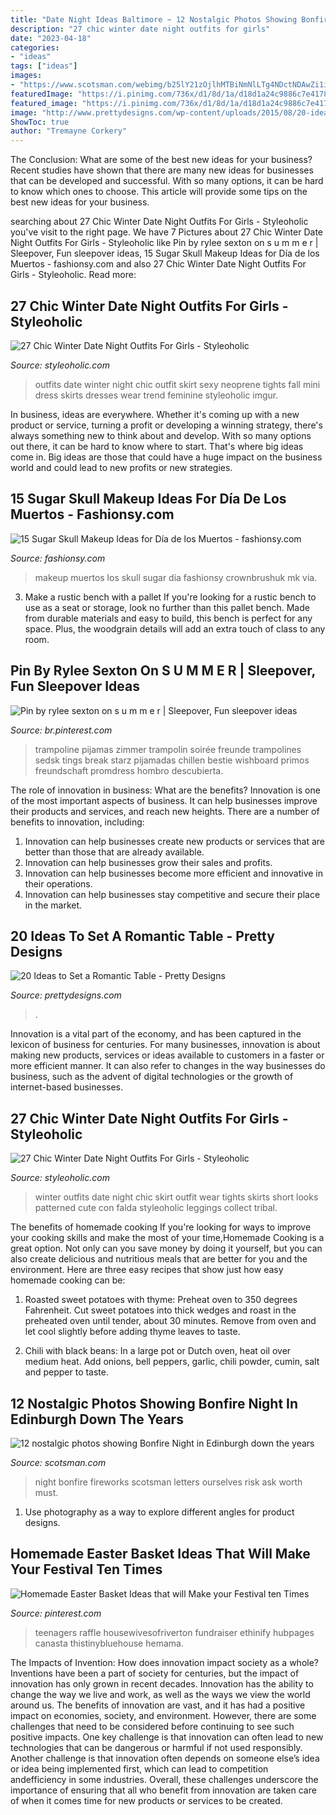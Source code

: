 ```yaml
---
title: "Date Night Ideas Baltimore ~ 12 Nostalgic Photos Showing Bonfire Night In Edinburgh Down The Years"
description: "27 chic winter date night outfits for girls"
date: "2023-04-18"
categories:
- "ideas"
tags: ["ideas"]
images:
- "https://www.scotsman.com/webimg/b25lY21zOjlhMTBiNmNlLTg4NDctNDAwZi1iYjVmLThhZWMzMGE0MmFiYjplOTE1ZjA0ZC01MWY0LTRhNTQtOTk0Ny1hOTM3MzEwZGNhMWE=.jpg"
featuredImage: "https://i.pinimg.com/736x/d1/8d/1a/d18d1a24c9886c7e41787e65da3514ec.jpg"
featured_image: "https://i.pinimg.com/736x/d1/8d/1a/d18d1a24c9886c7e41787e65da3514ec.jpg"
image: "http://www.prettydesigns.com/wp-content/uploads/2015/08/20-ideas-to-set-a-romantic-table9.jpg"
ShowToc: true
author: "Tremayne Corkery"
---
```



The Conclusion: What are some of the best new ideas for your business?
Recent studies have shown that there are many new ideas for businesses that can be developed and successful. With so many options, it can be hard to know which ones to choose. This article will provide some tips on the best new ideas for your business.

	

		
searching about 27 Chic Winter Date Night Outfits For Girls - Styleoholic you've visit to the right page. We have 7 Pictures about 27 Chic Winter Date Night Outfits For Girls - Styleoholic like Pin by rylee sexton on s u m m e r | Sleepover, Fun sleepover ideas, 15 Sugar Skull Makeup Ideas for Día de los Muertos - fashionsy.com and also 27 Chic Winter Date Night Outfits For Girls - Styleoholic. Read more:
		
    
## 27 Chic Winter Date Night Outfits For Girls - Styleoholic

<img loading=lazy src="https://i.styleoholic.com/2016/01/chic-winter-date-night-outfits-for-girls-9.jpg" onerror="this.onerror=null;this.src='https://tse2.mm.bing.net/th?id=OIP.rZca4ZnCaFRlWgXzXpdKVgAAAA&amp;pid=15.1';" alt="27 Chic Winter Date Night Outfits For Girls - Styleoholic">

_Source: styleoholic.com_

>outfits date winter night chic outfit skirt sexy neoprene tights fall mini dress skirts dresses wear trend feminine styleoholic imgur. 

	

In business, ideas are everywhere. Whether it's coming up with a new product or service, turning a profit or developing a winning strategy, there's always something new to think about and develop. With so many options out there, it can be hard to know where to start. That's where big ideas come in. Big ideas are those that could have a huge impact on the business world and could lead to new profits or new strategies.

    
## 15 Sugar Skull Makeup Ideas For Día De Los Muertos - Fashionsy.com

<img loading=lazy src="https://fashionsy.com/wp-content/uploads/2016/11/anna20-630x840.jpeg" onerror="this.onerror=null;this.src='https://tse1.mm.bing.net/th?id=OIP.ey1UDIxS4ROqBGEgUSby7AHaJ4&amp;pid=15.1';" alt="15 Sugar Skull Makeup Ideas for Día de los Muertos - fashionsy.com">

_Source: fashionsy.com_

>makeup muertos los skull sugar día fashionsy crownbrushuk mk via. 

	

3. Make a rustic bench with a pallet
If you're looking for a rustic bench to use as a seat or storage, look no further than this pallet bench. Made from durable materials and easy to build, this bench is perfect for any space. Plus, the woodgrain details will add an extra touch of class to any room.

    
## Pin By Rylee Sexton On S U M M E R | Sleepover, Fun Sleepover Ideas

<img loading=lazy src="https://i.pinimg.com/736x/d7/2d/63/d72d63be6fbf1704a25bdbf62d6300c0.jpg" onerror="this.onerror=null;this.src='https://tse2.mm.bing.net/th?id=OIP.vYxgiJcMjhLqg4XDNuaKKAHaJ3&amp;pid=15.1';" alt="Pin by rylee sexton on s u m m e r | Sleepover, Fun sleepover ideas">

_Source: br.pinterest.com_

>trampoline pijamas zimmer trampolin soirée freunde trampolines sedsk tings break starz pijamadas chillen bestie wishboard primos freundschaft promdress hombro descubierta. 

	

The role of innovation in business: What are the benefits?
Innovation is one of the most important aspects of business. It can help businesses improve their products and services, and reach new heights. There are a number of benefits to innovation, including: 
1. Innovation can help businesses create new products or services that are better than those that are already available. 
2. Innovation can help businesses grow their sales and profits. 
3. Innovation can help businesses become more efficient and innovative in their operations. 
4. Innovation can help businesses stay competitive and secure their place in the market.

    
## 20 Ideas To Set A Romantic Table - Pretty Designs

<img loading=lazy src="http://www.prettydesigns.com/wp-content/uploads/2015/08/20-ideas-to-set-a-romantic-table9.jpg" onerror="this.onerror=null;this.src='https://tse2.mm.bing.net/th?id=OIP.hjmcmInPwEaWqSxDxlyyHAAAAA&amp;pid=15.1';" alt="20 Ideas to Set a Romantic Table - Pretty Designs">

_Source: prettydesigns.com_

>. 

	

Innovation is a vital part of the economy, and has been captured in the lexicon of business for centuries. For many businesses, innovation is about making new products, services or ideas available to customers in a faster or more efficient manner. It can also refer to changes in the way businesses do business, such as the advent of digital technologies or the growth of internet-based businesses.

    
## 27 Chic Winter Date Night Outfits For Girls - Styleoholic

<img loading=lazy src="https://i.styleoholic.com/2016/01/chic-winter-date-night-outfits-for-girls-10.jpg" onerror="this.onerror=null;this.src='https://tse1.mm.bing.net/th?id=OIP.KFf60Y4TrfwI-Wb7uQ9yFgAAAA&amp;pid=15.1';" alt="27 Chic Winter Date Night Outfits For Girls - Styleoholic">

_Source: styleoholic.com_

>winter outfits date night chic skirt outfit wear tights skirts short looks patterned cute con falda styleoholic leggings collect tribal. 

	

The benefits of homemade cooking
If you're looking for ways to improve your cooking skills and make the most of your time,Homemade Cooking is a great option. Not only can you save money by doing it yourself, but you can also create delicious and nutritious meals that are better for you and the environment. Here are three easy recipes that show just how easy homemade cooking can be: 
1. Roasted sweet potatoes with thyme: Preheat oven to 350 degrees Fahrenheit. Cut sweet potatoes into thick wedges and roast in the preheated oven until tender, about 30 minutes. Remove from oven and let cool slightly before adding thyme leaves to taste. 

2. Chili with black beans: In a large pot or Dutch oven, heat oil over medium heat. Add onions, bell peppers, garlic, chili powder, cumin, salt and pepper to taste.

    
## 12 Nostalgic Photos Showing Bonfire Night In Edinburgh Down The Years

<img loading=lazy src="https://www.scotsman.com/webimg/b25lY21zOjlhMTBiNmNlLTg4NDctNDAwZi1iYjVmLThhZWMzMGE0MmFiYjplOTE1ZjA0ZC01MWY0LTRhNTQtOTk0Ny1hOTM3MzEwZGNhMWE=.jpg" onerror="this.onerror=null;this.src='https://tse3.mm.bing.net/th?id=OIP.U2QYFyksKaTRWBmLdnRhQAHaE7&amp;pid=15.1';" alt="12 nostalgic photos showing Bonfire Night in Edinburgh down the years">

_Source: scotsman.com_

>night bonfire fireworks scotsman letters ourselves risk ask worth must. 

	

1. Use photography as a way to explore different angles for product designs.

    
## Homemade Easter Basket Ideas That Will Make Your Festival Ten Times

<img loading=lazy src="https://i.pinimg.com/736x/d1/8d/1a/d18d1a24c9886c7e41787e65da3514ec.jpg" onerror="this.onerror=null;this.src='https://tse1.mm.bing.net/th?id=OIP.9tCMkwJvAiBItk0lKd87mAHaJ6&amp;pid=15.1';" alt="Homemade Easter Basket Ideas that will Make your Festival ten Times">

_Source: pinterest.com_

>teenagers raffle housewivesofriverton fundraiser ethinify hubpages canasta thistinybluehouse hemama. 

	

The Impacts of Invention: How does innovation impact society as a whole?
Inventions have been a part of society for centuries, but the impact of innovation has only grown in recent decades. Innovation has the ability to change the way we live and work, as well as the ways we view the world around us. The benefits of innovation are vast, and it has had a positive impact on economies, society, and environment. However, there are some challenges that need to be considered before continuing to see such positive impacts. One key challenge is that innovation can often lead to new technologies that can be dangerous or harmful if not used responsibly. Another challenge is that innovation often depends on someone else’s idea or idea being implemented first, which can lead to competition andefficiency in some industries. Overall, these challenges underscore the importance of ensuring that all who benefit from innovation are taken care of when it comes time for new products or services to be created.

